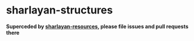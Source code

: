 # sharlayan-structures

**Superceded by [sharlayan-resources](https://github.com/FFXIVAPP/sharlayan-resources), please file issues and pull requests there** 
